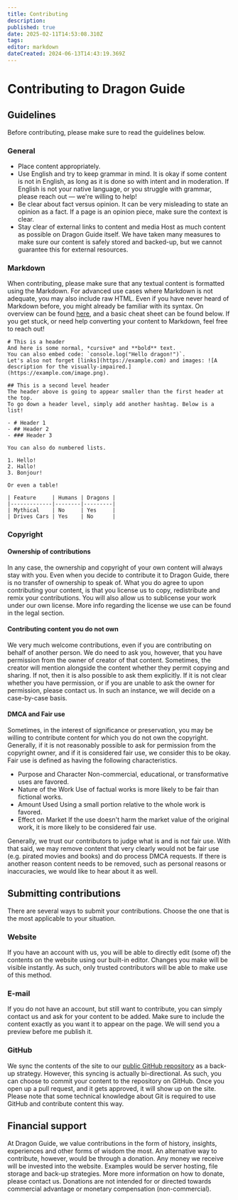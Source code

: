```yaml
---
title: Contributing
description: 
published: true
date: 2025-02-11T14:53:08.310Z
tags: 
editor: markdown
dateCreated: 2024-06-13T14:43:19.369Z
---
```


# Contributing to Dragon Guide

## Guidelines
Before contributing, please make sure to read the guidelines below.

### General
- Place content appropriately.
- Use English and try to keep grammar in mind.
	It is okay if some content is not in English, as long as it is done so with intent and in moderation. If English is not your native language, or you struggle with grammar, please reach out — we're willing to help!
- Be clear about fact versus opinion.
	It can be very misleading to state an opinion as a fact. If a page is an opinion piece, make sure the context is clear.
- Stay clear of external links to content and media
	Host as much content as possible on Dragon Guide itself. We have taken many measures to make sure our content is safely stored and backed-up, but we cannot guarantee this for external resources.

### Markdown
When contributing, please make sure that any textual content is formatted using the Markdown. For advanced use cases where Markdown is not adequate, you may also include raw HTML. Even if you have never heard of Markdown before, you might already be familiar with its syntax. On overview can be found [here](https://www.markdownguide.org/basic-syntax/), and a basic cheat sheet can be found below. If you get stuck, or need help converting your content to Markdown, feel free to reach out!

```
# This is a header
And here is some normal, *cursive* and **bold** text.
You can also embed code: `console.log("Hello dragon!")`.
Let's also not forget [links](https://example.com) and images: ![A description for the visually-impaired.](https://example.com/image.png).

## This is a second level header
The header above is going to appear smaller than the first header at the top.
To go down a header level, simply add another hashtag. Below is a list!

- # Header 1
- ## Header 2
- ### Header 3

You can also do numbered lists.

1. Hello!
2. Hallo!
3. Bonjour!

Or even a table!

| Feature     | Humans | Dragons |
|-------------|--------|---------|
| Mythical    | No     | Yes     |
| Drives Cars | Yes    | No      |
```

### Copyright

#### Ownership of contributions
In any case, the ownership and copyright of your own content will always stay with you. Even when you decide to contribute it to Dragon Guide, there is no transfer of ownership to speak of. What you do agree to upon contributing your content, is that you license us to copy, redistribute and remix your contributions. You will also allow us to sublicense your work under our own license. More info regarding the license we use can be found in the legal section.

#### Contributing content you do not own
We very much welcome contributions, even if you are contributing on behalf of another person. We do need to ask you, however, that you have permission from the owner of creator of that content. Sometimes, the creator will mention alongside the content whether they permit copying and sharing. If not, then it is also possible to ask them explicitly. If it is not clear whether you have permission, or if you are unable to ask the owner for permission, please contact us. In such an instance, we will decide on a case-by-case basis.

#### DMCA and Fair use
Sometimes, in the interest of significance or preservation, you may be willing to contribute content for which you do not own the copyright. Generally, if it is not reasonably possible to ask for permission from the copyright owner, and if it is considered fair use, we consider this to be okay. Fair use is defined as having the following characteristics.

- Purpose and Character
	Non-commercial, educational, or transformative uses are favored.
- Nature of the Work
	Use of factual works is more likely to be fair than fictional works.
- Amount Used
	Using a small portion relative to the whole work is favored.
- Effect on Market
	If the use doesn't harm the market value of the original work, it is more likely to be considered fair use.
  
Generally, we trust our contributors to judge what is and is not fair use. With that said, we may remove content that very clearly would not be fair use (e.g. pirated movies and books) and do process DMCA requests. If there is another reason content needs to be removed, such as personal reasons or inaccuracies, we would like to hear about it as well.

## Submitting contributions
There are several ways to submit your contributions. Choose the one that is the most applicable to your situation.

### Website
If you have an account with us, you will be able to directly edit (some of) the contents on the website using our built-in editor. Changes you make will be visible instantly. As such, only trusted contributors will be able to make use of this method.

### E-mail
If you do not have an account, but still want to contribute, you can simply contact us and ask for your content to be added. Make sure to include the content exactly as you want it to appear on the page. We will send you a preview before me publish it.

### GitHub
We sync the contents of the site to our [public GitHub repository](https://github.com/dragonguide/dragonguide) as a back-up strategy. However, this syncing is actually bi-directional. As such, you can choose to commit your content to the repository on GitHub. Once you open up a pull request, and it gets approved, it will show up on the site. Please note that some technical knowledge about Git is required to use GitHub and contribute content this way.

## Financial support
At Dragon Guide, we value contributions in the form of history, insights, experiences and other forms of wisdom the most. An alternative way to contribute, however, would be through a donation. Any money we receive will be invested into the website. Examples would be server hosting, file storage and back-up strategies. More more information on how to donate, please contact us. Donations are not intended for or directed towards commercial advantage or monetary compensation (non-commercial).